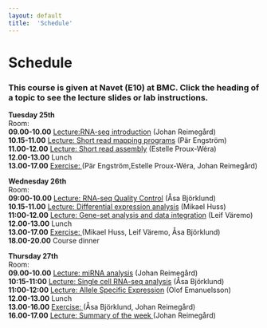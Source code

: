 ```yaml
---
layout: default
title:  'Schedule'
---
```


# Schedule

### This course is given at Navet (E10) at BMC. Click the heading of a topic to see the lecture slides or lab instructions.

**Tuesday 25th**  
Room:  
**09.00-10.00** [Lecture:RNA-seq introduction](slides/RNAseq_transcriptome_introduction_Johan_Reimegard.pdf) (Johan Reimegård)  
**10.15-11.00** [Lecture: Short read mapping programs](slides/RNA-seq_read_mapping_Par_Engstrom.pdf) (Pär Engström)  
**11.00-12.00** [Lecture: Short read assembly](slides/RNAseq_transcriptome_assembly_Estelle_Proux.pdf) (Estelle Proux-Wéra)  
**12.00-13.00** Lunch  
**13.00-17.00** [Exercise: ](../labs/index) (Pär Engström,Estelle Proux-Wéra, Johan Reimegård)  
  


**Wednesday 26th**  
Room:  
**09:00-10.00** [Lecture: RNA-seq Quality Control](slides/RNAseqQC_Asa_Bjorklund.pdf) (Åsa Björklund)  
**10.15-11.00** [Lecture: Differential expression analysis](slides/DiffExp_Mikael_Huss.pdf) (Mikael Huss)  
**11:00-12.00** [Lecture: Gene-set analysis and data integration](slides/GSA_and_data_integration_Leif_Varemo.pdf) (Leif Väremo)  
**12.00-13.00** Lunch  
**13.00-17.00** [Exercise: ](../labs/index)(Mikael Huss, Leif Väremo, Åsa Björklund)  
**18.00-20.00** Course dinner

**Thursday 27th**  
Room:  
**09.00-10.00** [Lecture: miRNA analysis](slides/smallRNAs_Johan_Reimegard.pdf) (Johan Reimegård)  
**10:15-11:00** [Lecture: Single cell RNA-seq analysis](slides/not_yet_available.pdf) (Åsa Björklund)  
**11:00-12:00** [Lecture: Allele Specific Expression](slides/not_yet_available.pdf) (Olof Emanuelsson)  
**12.00-13.00** Lunch  
**13.00-16.00** [Exercise: ](../labs/index) (Åsa Björklund, Johan Reimegård)  
**16.00-17.00** [Lecture: Summary of the week ](labs/) (Johan Reimegård)  

 